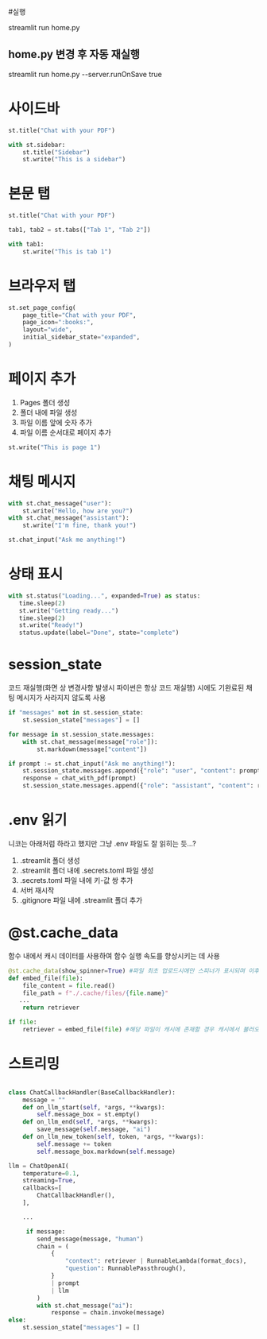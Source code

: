 #실행

streamlit run home.py

## home.py 변경 후 자동 재실행

streamlit run home.py --server.runOnSave true

# 사이드바

``` python
st.title("Chat with your PDF")

with st.sidebar:
    st.title("Sidebar")
    st.write("This is a sidebar")
```

# 본문 탭

``` python
st.title("Chat with your PDF")

tab1, tab2 = st.tabs(["Tab 1", "Tab 2"])

with tab1:
    st.write("This is tab 1")
```

# 브라우저 탭

``` python
st.set_page_config(
    page_title="Chat with your PDF", 
    page_icon=":books:",
    layout="wide",
    initial_sidebar_state="expanded",
)
```

# 페이지 추가

1. Pages 폴더 생성
2. 폴더 내에 파일 생성
3. 파일 이름 앞에 숫자 추가
4. 파일 이름 순서대로 페이지 추가

``` python
st.write("This is page 1")
```

# 채팅 메시지

``` python
with st.chat_message("user"):
    st.write("Hello, how are you?")
with st.chat_message("assistant"):
    st.write("I'm fine, thank you!")

st.chat_input("Ask me anything!")
```

# 상태 표시

``` python
with st.status("Loading...", expanded=True) as status:
   time.sleep(2)
   st.write("Getting ready...")
   time.sleep(2)
   st.write("Ready!")
   status.update(label="Done", state="complete")
```

# session_state
코드 재실행(화면 상 변경사항 발생시 파이썬은 항상 코드 재실행) 시에도 기완료된 채팅 메시지가 사라지지 않도록 사용

``` python
if "messages" not in st.session_state: 
    st.session_state["messages"] = []

for message in st.session_state.messages:
    with st.chat_message(message["role"]):
        st.markdown(message["content"])

if prompt := st.chat_input("Ask me anything!"):
    st.session_state.messages.append({"role": "user", "content": prompt})
    response = chat_with_pdf(prompt)
    st.session_state.messages.append({"role": "assistant", "content": response})
```

# .env 읽기

니코는 아래처럼 하라고 했지만 그냥 .env 파일도 잘 읽히는 듯...?

1. .streamlit 폴더 생성
2. .streamlit 폴더 내에 .secrets.toml 파일 생성
3. .secrets.toml 파일 내에 키-값 쌍 추가
4. 서버 재시작
5. .gitignore 파일 내에 .streamlit 폴더 추가

# @st.cache_data

함수 내에서 캐시 데이터를 사용하여 함수 실행 속도를 향상시키는 데 사용

``` python
@st.cache_data(show_spinner=True) #파일 최초 업로드시에만 스피너가 표시되며 이후 채팅창에 변화가 생겨도 스피너가 표시되지 않음
def embed_file(file):
    file_content = file.read()
    file_path = f"./.cache/files/{file.name}"
   ...
    return retriever 

if file:
    retriever = embed_file(file) #해당 파일이 캐시에 존재할 경우 캐시에서 불러오고, 없을 경우 함수 실행
```

# 스트리밍

``` python

class ChatCallbackHandler(BaseCallbackHandler):
    message = ""
    def on_llm_start(self, *args, **kwargs):
        self.message_box = st.empty()
    def on_llm_end(self, *args, **kwargs):
        save_message(self.message, "ai")
    def on_llm_new_token(self, token, *args, **kwargs):
        self.message += token
        self.message_box.markdown(self.message)

llm = ChatOpenAI(
    temperature=0.1,
    streaming=True,
    callbacks=[
        ChatCallbackHandler(),
    ],

    ...

     if message:
        send_message(message, "human")
        chain = (
            {
                "context": retriever | RunnableLambda(format_docs),
                "question": RunnablePassthrough(),
            }
            | prompt
            | llm
        )
        with st.chat_message("ai"):
            response = chain.invoke(message)
else:
    st.session_state["messages"] = []
```

